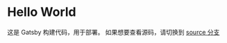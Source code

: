 # Hello World

这是 Gatsby 构建代码，用于部署。 如果想要查看源码，请切换到 [source 分支](https://github.com/zhongxia245/zhongxia245.github.io/tree/source)
